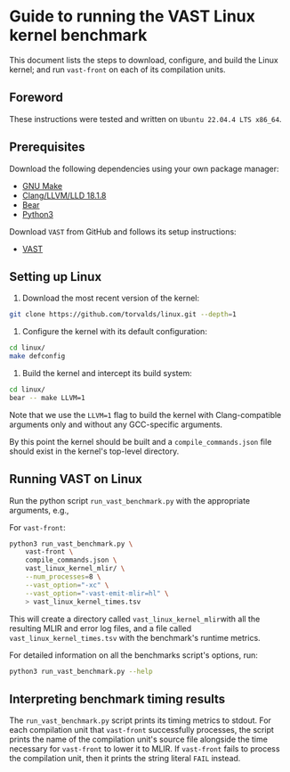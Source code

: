 # Guide to running the VAST Linux kernel benchmark

This document lists the steps to download, configure, and build the Linux
kernel; and run `vast-front` on each of its compilation units.

## Foreword

These instructions were tested and written on `Ubuntu 22.04.4 LTS x86_64`.

## Prerequisites

Download the following dependencies using your own package manager:

- [GNU Make](https://www.gnu.org/software/make/)
- [Clang/LLVM/LLD 18.1.8](https://github.com/llvm/llvm-project/releases/tag/llvmorg-18.1.8)
- [Bear](https://github.com/rizsotto/Bear)
- [Python3](https://www.python.org/downloads/)

Download `VAST` from GitHub and follows its setup instructions:

- [VAST](https://github.com/trailofbits/vast)

## Setting up Linux

1. Download the most recent version of the kernel:

```bash
git clone https://github.com/torvalds/linux.git --depth=1
```

1. Configure the kernel with its default configuration:

```bash
cd linux/
make defconfig
```

1. Build the kernel and intercept its build system:

```bash
cd linux/
bear -- make LLVM=1
```

Note that we use the `LLVM=1` flag to build the kernel with Clang-compatible
arguments only and without any GCC-specific arguments.

By this point the kernel should be built and a `compile_commands.json` file
should exist in the kernel's top-level directory.

## Running VAST on Linux

Run the python script `run_vast_benchmark.py` with the appropriate arguments,
e.g.,

For `vast-front`:

```bash
python3 run_vast_benchmark.py \
    vast-front \
    compile_commands.json \
    vast_linux_kernel_mlir/ \
    --num_processes=8 \
    --vast_option="-xc" \
    --vast_option="-vast-emit-mlir=hl" \
    > vast_linux_kernel_times.tsv
```

This will create a directory called `vast_linux_kernel_mlir`with all the
resulting MLIR and error log files, and a file called
`vast_linux_kernel_times.tsv` with the benchmark's runtime metrics.

For detailed information on all the benchmarks script's options, run:

```bash
python3 run_vast_benchmark.py --help
```

## Interpreting benchmark timing results

The `run_vast_benchmark.py` script prints its timing metrics to stdout. For each
compilation unit that `vast-front` successfully processes, the script prints the
name of the compilation unit's source file alongside the time necessary for
`vast-front` to lower it to MLIR. If `vast-front` fails to process the
compilation unit, then it prints the string literal `FAIL` instead.
